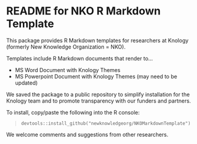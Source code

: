 README for NKO R Markdown Template
================

This package provides R Markdown templates for researchers at Knology (formerly New Knowledge Organization = NKO).

Templates include R Markdown documents that render to…

  - MS Word Document with Knology Themes
  - MS Powerpoint Document with Knology Themes (may need to be updated)

We saved the package to a public repository to simplify installation for
the Knology team and to promote transparency with our funders and partners.

To install, copy/paste the following into the R console:

> `devtools::install_github("newknowledgeorg/NKOMarkdownTemplate")`

We welcome comments and suggestions from other researchers.
